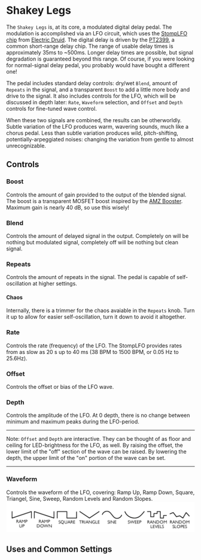 # Shakey Legs

The `Shakey Legs` is, at its core, a modulated digital delay pedal. The modulation is accomplished via an LFO circuit, which uses the [StompLFO chip](https://electricdruid.net/datasheets/STOMPLFODatasheet.pdf) from [Electric Druid](https://electricdruid.net/product/stomplfo/). The digital delay is driven by the [PT2399](https://www.electrosmash.com/pt2399-analysis), a common short-range delay chip. The range of usable delay times is approximately 35ms to ~500ms. Longer delay times are possible, but signal degradation is guaranteed beyond this range. Of course, if you were looking for normal-signal delay pedal, you probably would have bought a different one! 

The pedal includes standard delay controls: dry/wet `Blend`, amount of `Repeats` in the signal, and a transparent `Boost` to add a little more body and drive to the signal. It also includes controls for the LFO, which will be discussed in depth later: `Rate`, `Waveform` selection, and `Offset` and `Depth` controls for fine-tuned wave control.

When these two signals are combined, the results can be otherworldly. Subtle variation of the LFO produces warm, wavering sounds, much like a chorus pedal. Less than subtle variation produces wild, pitch-shifting, potentially-arpeggiated noises: changing the variation from gentle to almost unrecognizable.

## Controls
### Boost
Controls the amount of gain provided to the output of the blended signal. The boost is a transparent MOSFET boost inspired by the [AMZ Booster](http://www.muzique.com/schem/mosfet.htm). Maximum gain is nearly 40 dB, so use this wisely!

### Blend
Controls the amount of delayed signal in the output. Completely on will be nothing but modulated signal, completely off will be nothing but clean signal.

### Repeats
Controls the amount of repeats in the signal. The pedal is capable of self-oscillation at higher settings.

#### Chaos
Internally, there is a trimmer for the chaos avaiable in the `Repeats` knob. Turn it up to allow for easier self-oscillation, turn it down to avoid it altogether.

### Rate
Controls the rate (frequency) of the LFO. The StompLFO provides rates from as slow as 20 s up to 40 ms (38 BPM to 1500 BPM, or 0.05 Hz to 25.6Hz).

### Offset
Controls the offset or bias of the LFO wave. 

### Depth
Controls the amplitude of the LFO. At 0 depth, there is no change between minimum and maximum peaks during the LFO-period.

---

Note: `Offset` and `Depth` are interactive. They can be thought of as floor and ceiling for LED-brightness for the LFO, as well. By raising the offset, the lower limit of the "off" section of the wave can be raised. By lowering the depth, the upper limit of the "on" portion of the wave can be set.

---

### Waveform
Controls the waveform of the LFO, covering: Ramp Up, Ramp Down, Square, Triangel, Sine, Sweep, Random Levels and Random Slopes.
![Waveforms Ramp Up, Ramp Down, Square, Triangel, Sine, Sweep, Random Levels and Random Slopes](waveforms.png)

## Uses and Common Settings
